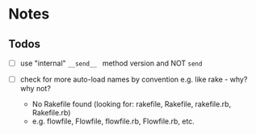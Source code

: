 # Notes

## Todos

- [ ] use "internal"  `__send__ ` method version and NOT  `send `

- [ ] check for more auto-load names by convention e.g. like rake - why? why not?
  - No Rakefile found (looking for: rakefile, Rakefile, rakefile.rb, Rakefile.rb)
  - e.g. flowfile, Flowfile, flowfile.rb, Flowfile.rb, etc.

